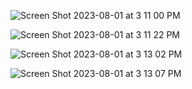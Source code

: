 
![Screen Shot 2023-08-01 at 3 11 00 PM](https://github.com/aisha-sk/react-blog/assets/85010415/42641197-3e02-4f7c-8b9d-4df13c47147f)

![Screen Shot 2023-08-01 at 3 11 22 PM](https://github.com/aisha-sk/react-blog/assets/85010415/a6fe9d32-2319-4f12-9fd0-96fd3b4d70b3)

![Screen Shot 2023-08-01 at 3 13 02 PM](https://github.com/aisha-sk/react-blog/assets/85010415/98da6a04-24e4-4535-b378-a9f120bbcf7a)

![Screen Shot 2023-08-01 at 3 13 07 PM](https://github.com/aisha-sk/react-blog/assets/85010415/d51c1c28-55ac-437e-ad88-1e9b54cc3669)
